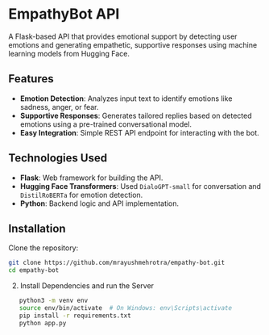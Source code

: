 # EmpathyBot API  

A Flask-based API that provides emotional support by detecting user emotions and generating empathetic, supportive responses using machine learning models from Hugging Face.

## Features  
- **Emotion Detection**: Analyzes input text to identify emotions like sadness, anger, or fear.  
- **Supportive Responses**: Generates tailored replies based on detected emotions using a pre-trained conversational model.  
- **Easy Integration**: Simple REST API endpoint for interacting with the bot.  

## Technologies Used  
- **Flask**: Web framework for building the API.  
- **Hugging Face Transformers**: Used `DialoGPT-small` for conversation and `DistilRoBERTa` for emotion detection.  
- **Python**: Backend logic and API implementation.  

## Installation  

 Clone the repository:  
   ```bash
   git clone https://github.com/mrayushmehrotra/empathy-bot.git
   cd empathy-bot
  ```

2. Install Dependencies and run the Server
```bash
   python3 -m venv env
   source env/bin/activate  # On Windows: env\Scripts\activate
   pip install -r requirements.txt
   python app.py
```
